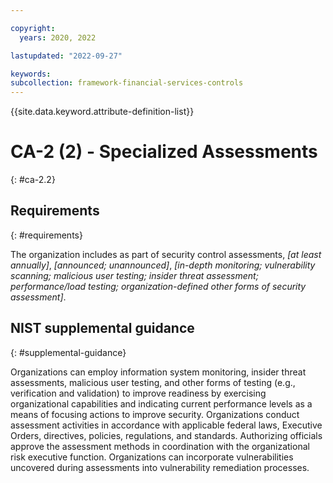 ```yaml
---

copyright:
  years: 2020, 2022

lastupdated: "2022-09-27"

keywords: 
subcollection: framework-financial-services-controls
---
```


{{site.data.keyword.attribute-definition-list}}

         
# CA-2 (2) - Specialized Assessments
{: #ca-2.2}

## Requirements
{: #requirements}

The organization includes as part of security control assessments, _[at least annually]_, _[announced; unannounced]_, _[in-depth monitoring; vulnerability scanning; malicious user testing; insider threat assessment; performance/load testing; organization-defined other forms of security assessment]_.

## NIST supplemental guidance
{: #supplemental-guidance}

Organizations can employ information system monitoring, insider threat assessments, malicious user testing, and other forms of testing (e.g., verification and validation) to improve readiness by exercising organizational capabilities and indicating current performance levels as a means of focusing actions to improve security. Organizations conduct assessment activities in accordance with applicable federal laws, Executive Orders, directives, policies, regulations, and standards. Authorizing officials approve the assessment methods in coordination with the organizational risk executive function. Organizations can incorporate vulnerabilities uncovered during assessments into vulnerability remediation processes.



